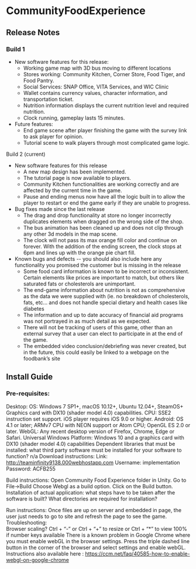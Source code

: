 # CommunityFoodExperience
## Release Notes
### Build 1
- New software features for this release:
  + Working game map with 3D bus moving to different locations
  + Stores working: Community Kitchen, Corner Store, Food Tiger, and Food Pantry.
  + Social Services: SNAP Office, VITA Services, and WIC Clinic
  + Wallet contains currency values, character information, and transportation ticket.
  + Nutrition information displays the current nutrition level and required nutrition.
  + Clock running, gameplay lasts 15 minutes.
- Future features:
  + End game scene after player finishing the game with the survey link to ask player for opinion.
  + Tutorial scene to walk players through most complicated game logic.
 
Build 2 (current)
- New software features for this release 
  + A new map design has been implemented. 
  + The tutorial page is now available to players. 
  + Community Kitchen functionalities are working correctly and are affected by the current time in the game. 
  + Pause and ending menus now have all the logic built in to allow the player to restart or end the game early if they are unable to progress. 
- Bug fixes made since the last release
  + The drag and drop functionality at store no longer incorrectly duplicates elements when dragged on the wrong side of the shop. 
  + The bus animation has been cleaned up and does not clip through any other 3d models in the map scene. 
  + The clock will not pass its max orange fill color and continue on forever. With the addition of the ending screen, the clock stops at 6pm and lines up with the orange pie chart fill. 
- Known bugs and defects -- you should also include here any functionality you promised the customer but is missing in the release
  + Some food card information is known to be incorrect or inconsistent. Certain elements like prices are important to match, but others like saturated fats or cholesterols are unimportant. 
  + The end-game information about nutrition is not as comprehensive as the data we were supplied with (ie. no breakdown of cholesterols, fats, etc… and does not handle special dietary and health cases like diabetes
  + The information and up to date accuracy of financial aid programs was not portrayed in as much detail as we expected. 
  + There will not be tracking of users of this game, other than an external survey that a user can elect to participate in at the end of the game.
  + The embedded video conclusion/debriefing was never created, but in the future, this could easily be linked to a webpage on the foodbank’s site

## Install Guide  
### Pre-requisites: 
Desktop:
OS: Windows 7 SP1+, macOS 10.12+, Ubuntu 12.04+, SteamOS+
Graphics card with DX10 (shader model 4.0) capabilities.
CPU: SSE2 instruction set support.
iOS player requires iOS 9.0 or higher.
Android: OS 4.1 or later; ARMv7 CPU with NEON support or Atom CPU; OpenGL ES 2.0 or later.
WebGL: Any recent desktop version of Firefox, Chrome, Edge or Safari.
Universal Windows Platform: Windows 10 and a graphics card with DX10 (shader model 4.0) capabilities
Dependent libraries that must be installed: what third party software must be installed for your software to function?
n/a
Download instructions: 
Link:  http://teaminfinity9138.000webhostapp.com
Username: implementation
Password: ACFB255
 
Build instructions:
Open Community Food Experience folder in Unity.
Go to File->Build
Choose Webgl as a build option.
Click on the Build button.
Installation of actual application: what steps have to be taken after the software is built? What directories are required for installation?
 
Run instructions: 
Once files are up on server and embedded in page, the user just needs to go to site and refresh the page to see the game.
Troubleshooting:  
Browser scaling? Ctrl + “-” or Ctrl + “+” to resize or Ctrl + “*” to view 100% if number keys available
There is a known problem in Google Chrome where you must enable webGL in the browser settings. Press the triple dashed line button in the corner of the browser and select settings and enable webGL.  Instructions also available here : https://ccm.net/faq/40585-how-to-enable-webgl-on-google-chrome

